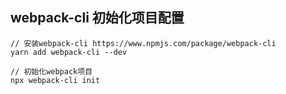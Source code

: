 
## webpack-cli 初始化项目配置
````
// 安装webpack-cli https://www.npmjs.com/package/webpack-cli
yarn add webpack-cli --dev

// 初始化webpack项目
npx webpack-cli init
````
